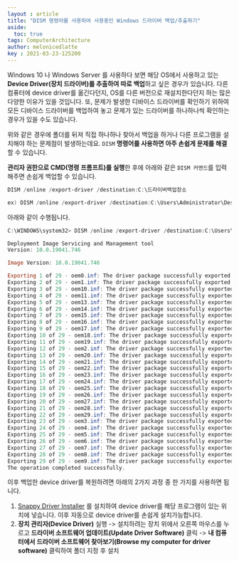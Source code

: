 ```yaml
---
layout : article
title: "DISM 명령어를 사용하여 사용중인 Windows 드라이버 백업/추출하기"
aside:
  toc: true
tags: ComputerArchitecture
author: melonicedlatte  
key : 2021-03-23-125200
---   
```


Windows 10 나 Windows Server 를 사용하다 보면 해당 OS에서 사용하고 있는 **Device Driver(장치 드라이버)를 추출하여 따로 백업**하고 싶은 경우가 있습니다. 다른 컴퓨터에 device driver를 옮긴다던지, OS를 다른 버전으로 재설치한다던지 하는 많은 다양한 이유가 있을 것입니다. 또, 문제가 발생한 디바이스 드라이버를 확인하기 위하여 모든 디바이스 드라이버를 백업하여 놓고 문제가 있는 드라이버를 하나하나씩 확인하는 경우가 있을 수도 있습니다.

위와 같은 경우에 폴더를 뒤져 직접 하나하나 찾아서 백업을 하거나 다른 프로그램을 설치해야 하는 문제점이 발생하는데요. `DISM` **명령어를 사용하면 아주 손쉽게 문제를 해결**할 수 있습니다. 

**관리자 권한으로 CMD(명령 프롬프트)를 실행**한 후에 아래와 같은 `DISM 커맨드`를 입력해주면 손쉽게 백업할 수 있습니다.

~~~powershell
DISM /online /export-driver /destination:C:\드라이버백업장소

ex) DISM /online /export-driver /destination:C:\Users\Administrator\Desktop\backup_drivers
~~~

아래와 같이 수행됩니다.
~~~powershell
C:\WINDOWS\system32> DISM /online /export-driver /destination:C:\Users\Administrator\Desktop\device_driver

Deployment Image Servicing and Management tool
Version: 10.0.19041.746

Image Version: 10.0.19041.746

Exporting 1 of 29 - oem0.inf: The driver package successfully exported.
Exporting 2 of 29 - oem1.inf: The driver package successfully exported.
Exporting 3 of 29 - oem10.inf: The driver package successfully exported.
Exporting 4 of 29 - oem11.inf: The driver package successfully exported.
Exporting 5 of 29 - oem13.inf: The driver package successfully exported.
Exporting 6 of 29 - oem14.inf: The driver package successfully exported.
Exporting 7 of 29 - oem15.inf: The driver package successfully exported.
Exporting 8 of 29 - oem16.inf: The driver package successfully exported.
Exporting 9 of 29 - oem17.inf: The driver package successfully exported.
Exporting 10 of 29 - oem18.inf: The driver package successfully exported.
Exporting 11 of 29 - oem19.inf: The driver package successfully exported.
Exporting 12 of 29 - oem2.inf: The driver package successfully exported.
Exporting 13 of 29 - oem20.inf: The driver package successfully exported.
Exporting 14 of 29 - oem21.inf: The driver package successfully exported.
Exporting 15 of 29 - oem22.inf: The driver package successfully exported.
Exporting 16 of 29 - oem23.inf: The driver package successfully exported.
Exporting 17 of 29 - oem24.inf: The driver package successfully exported.
Exporting 18 of 29 - oem25.inf: The driver package successfully exported.
Exporting 19 of 29 - oem26.inf: The driver package successfully exported.
Exporting 20 of 29 - oem27.inf: The driver package successfully exported.
Exporting 21 of 29 - oem28.inf: The driver package successfully exported.
Exporting 22 of 29 - oem29.inf: The driver package successfully exported.
Exporting 23 of 29 - oem3.inf: The driver package successfully exported.
Exporting 24 of 29 - oem4.inf: The driver package successfully exported.
Exporting 25 of 29 - oem5.inf: The driver package successfully exported.
Exporting 26 of 29 - oem6.inf: The driver package successfully exported.
Exporting 27 of 29 - oem7.inf: The driver package successfully exported.
Exporting 28 of 29 - oem8.inf: The driver package successfully exported.
Exporting 29 of 29 - oem9.inf: The driver package successfully exported.
The operation completed successfully.

~~~

이후 백업한 device driver를 복원하려면 아래의 2가지 과정 중 한 가지를 사용하면 됩니다.

1. [Snappy Driver Installer](https://sdi-tool.org/) 를 설치하여 device driver를 해당 프로그램이 있는 위치에 넣습니다. 이후 자동으로 device driver를 손쉽게 설치가능합니다. 
2. **장치 관리자(Device Driver)** 실행 -> 설치하려는 장치 위에서 오른쪽 마우스를 누르고 **드라이버 소프트웨어 업데이트(Update Driver Software)** 클릭 -> **내 컴퓨터에서 드라이버 소프트웨어 찾아보기(Browse my computer for driver software)** 클릭하여 폴더 지정 후 설치
